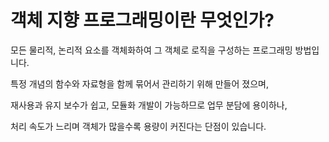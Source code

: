 # 객체 지향 프로그래밍이란 무엇인가?

모든 물리적, 논리적 요소를 객체화하여 그 객체로 로직을 구성하는 프로그래밍 방법입니다.

특정 개념의 함수와 자료형을 함께 묶어서 관리하기 위해 만들어 졌으며,

재사용과 유지 보수가 쉽고, 모듈화 개발이 가능하므로 업무 분담에 용이하나,

처리 속도가 느리며 객체가 많을수록 용량이 커진다는 단점이 있습니다.